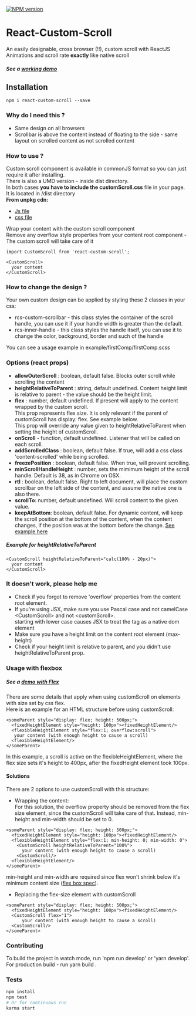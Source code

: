 [![NPM version][npm-image]][npm-url]

# React-Custom-Scroll
An easily designable, cross browser (!!), custom scroll with ReactJS  
Animations and scroll rate **exactly** like native scroll 

##### See a [working demo](http://rommguy.github.io/react-custom-scroll/example/demo.html) ###

## Installation
```
npm i react-custom-scroll --save
```

### Why do I need this ?  
- Same design on all browsers
- Scrollbar is above the content instead of floating to the side - same layout on scrolled content as not scrolled content

### How to use ?
Custom scroll component is available in commonJS format so you can just require it after installing.  
There is also a UMD version - inside dist directory.           
In both cases **you have to include the customScroll.css** file in your page.  
It is located in /dist directory       
**From unpkg cdn:**      
* [Js file](https://unpkg.com/react-custom-scroll@4.0.0/dist/reactCustomScroll) 
* [css file](https://unpkg.com/react-custom-scroll@4.0.0/dist/customScroll.css)      

Wrap your content with the custom scroll component  
Remove any overflow style properties from your content root component - The custom scroll will take care of it


```
import CustomScroll from 'react-custom-scroll';
```

```jxs
<CustomScroll>
  your content
</CustomScroll>
```
  
### How to change the design ?  
Your own custom design can be applied by styling these 2 classes in your css:  

- rcs-custom-scrollbar - this class styles the container of the scroll handle, you can use it if your handle width is greater than the default.  
- rcs-inner-handle - this class styles the handle itself, you can use it to change the color, background, border and such of the handle  

You can see a usage example in example/firstComp/firstComp.scss  

### Options (react props)

- **allowOuterScroll** : boolean, default false. Blocks outer scroll while scrolling the content
- **heightRelativeToParent** : string, default undefined. Content height limit is relative to parent - the value should be the height limit.
- **flex** : number, default undefined. If present will apply to the content wrapped by the custom scroll.  
This prop represents flex size. It is only relevant if the parent of customScroll has display: flex. See example below.  
This prop will override any value given to heightRelativeToParent when setting the height of customScroll.
- **onScroll** - function, default undefined. Listener that will be called on each scroll.
- **addScrolledClass** : boolean, default false. If true, will add a css class 'content-scrolled' while being scrolled.
- **freezePosition** : boolean, default false. When true, will prevent scrolling. 
- **minScrollHandleHeight** : number, sets the mimimum height of the scroll handle. Default is 38, as in Chrome on OSX.
- **rtl** : boolean, default false. Right to left document, will place the custom scrollbar on the left side of the content, and assume the native one is also there.
- **scrollTo**: number, default undefined. Will scroll content to the given value.
- **keepAtBottom**: boolean, default false. For dynamic content, will keep the scroll position at the bottom of the content, when the content changes, if the position was at the bottom before the change. [See example here](http://rommguy.github.io/react-custom-scroll/example/demo.html?dynamic=true)

##### Example for heightRelativeToParent

```jxs
<CustomScroll heightRelativeToParent="calc(100% - 20px)">
  your content
</CustomScroll>  
```

### It doesn't work, please help me

- Check if you forgot to remove 'overflow' properties from the content root element.
- If you're using JSX, make sure you use Pascal case and not camelCase \<CustomScroll\> and not \<customScroll\>.  
starting with lower case causes JSX to treat the tag as a native dom element
- Make sure you have a height limit on the content root element (max-height)
- Check if your height limit is relative to parent, and you didn't use heightRelativeToParent prop.


### Usage with flexbox
##### See a [demo with Flex](http://rommguy.github.io/react-custom-scroll/example/demo.html?flex=true) ###
There are some details that apply when using customScroll on elements with size set by css flex.  
Here is an example for an HTML structure before using customScroll:  
```jxs
<someParent style="display: flex; height: 500px;">
  <fixedHeightElement style="height: 100px"><fixedHeightElement/>
  <flexibleHeightElement style="flex:1; overflow:scroll">
   your content (with enough height to cause a scroll)
  <flexibleHeightElement/>
</someParent>  
```

In this example, a scroll is active on the flexibleHeightElement, where the flex size sets it's height to 400px, after the fixedHeight element took 100px.  

#### Solutions
There are 2 options to use customScroll with this structure:

- Wrapping the content:  
For this solution, the overflow property should be removed from the flex size element, since the customScroll will take care of that. 
Instead, min-height and min-width should be set to 0.
```jxs
<someParent style="display: flex; height: 500px;">
  <fixedHeightElement style="height: 100px"><fixedHeightElement/>
  <flexibleHeightElement style="flex:1; min-height: 0; min-width: 0">
    <CustomScroll heightRelativeToParent="100%">
      your content (with enough height to cause a scroll)
    <CustomScroll/>
  <flexibleHeightElement/>
</someParent>  
```
min-height and min-width are required since flex won't shrink below it's minimum content size ([flex box spec](https://www.w3.org/TR/css-flexbox/#flex-common)).  

- Replacing the flex-size element with customScroll
```jxs
<someParent style="display: flex; height: 500px;">
  <fixedHeightElement style="height: 100px"><fixedHeightElement/>
  <CustomScroll flex="1">
      your content (with enough height to cause a scroll)
  <CustomScroll/>
</someParent>  
```


### Contributing
To build the project in watch mode, run 'npm run develop' or 'yarn develop'.  
For production build - run yarn build .   

### Tests
```bash
npm install
npm test
# Or for continuous run
karma start
```

[npm-image]: https://img.shields.io/npm/v/react-custom-scroll.svg?style=flat-square
[npm-url]: https://npmjs.org/package/react-custom-scroll
[travis-image]: https://img.shields.io/travis/wix/react-custom-scroll/gh-pages.svg?style=flat-square
[travis-url]: https://travis-ci.org/wix/react-custom-scroll
[coveralls-image]: https://img.shields.io/coveralls/wix/react-custom-scroll/gh-pages.svg?style=flat-square
[coveralls-url]: https://coveralls.io/r/wix/react-custom-scroll?branch=gh-pages
[downloads-image]: http://img.shields.io/npm/dm/react-custom-scroll.svg?style=flat-square
[downloads-url]: https://npmjs.org/package/react-custom-scroll
